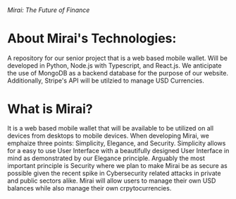 ###### Mirai: The Future of Finance

# About Mirai's Technologies:
A repository for our senior project that is a web based mobile wallet. Will be developed in Python, Node.js with Typescript, and React.js. We anticipate the use of MongoDB as a backend database for the purpose of our website. Additionally, Stripe's API will be utilzied to manage USD Currencies. 

# What is Mirai?
It is a web based mobile wallet that will be available to be utilized on all devices from desktops to mobile devices. When developing Mirai, we emphaize three points: Simplicity, Elegance, and Security. Simplicity allows for a easy to use User Interface with a beautifully designed User Interface in mind as demonstrated by our Elegance principle. Arguably the most important principle is Security where we plan to make Mirai be as secure as possible given the recent spike in Cybersecurity related attacks in private and public sectors alike. Mirai will allow users to manage their own USD balances while also manage their own crpytocurrencies. 

